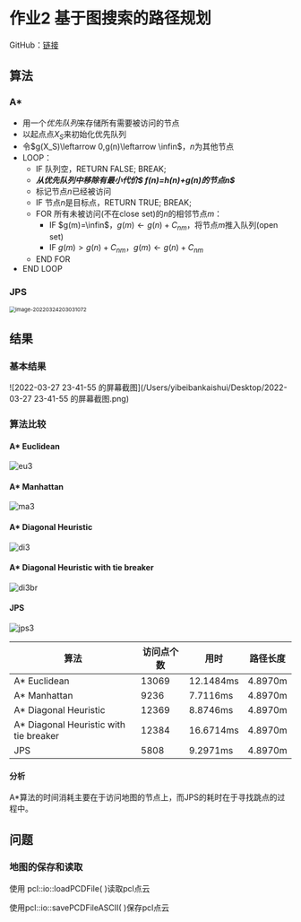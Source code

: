 # 作业2  基于图搜索的路径规划

GitHub：[链接](https://github.com/Yibeibankaishui/Motion-Planning-Learning)

## 算法

### A*



* 用一个*优先队列*来存储所有需要被访问的节点
* 以起点点$X_S$来初始化优先队列
* 令$g(X_S)\leftarrow 0,g(n)\leftarrow \infin$，$n$为其他节点
* LOOP：
  * IF 队列空，RETURN FALSE; BREAK;
  * ***从优先队列中移除有最小代价$ f(n)=h(n)+g(n)$的节点$n$***
  * 标记节点$n$已经被访问
  * IF 节点$n$是目标点，RETURN TRUE; BREAK;
  * FOR 所有未被访问(不在close set)的$n$的相邻节点$m$：
    * IF $g(m)=\infin$，$g(m)\leftarrow g(n)+C_{nm}$，将节点$m$推入队列(open set)
    * IF $g(m)>g(n)+C_{nm}$，$g(m)\leftarrow g(n)+C_{nm}$
  * END FOR
* END LOOP

### JPS

<img src="/Users/yibeibankaishui/Library/Application Support/typora-user-images/image-20220324203031072.png" alt="image-20220324203031072" style="zoom: 67%;" />

## 结果

### 基本结果

![2022-03-27 23-41-55 的屏幕截图](/Users/yibeibankaishui/Desktop/2022-03-27 23-41-55 的屏幕截图.png)

### 算法比较

#### A* Euclidean

![eu3](/Users/yibeibankaishui/Desktop/Motion-Planning-Learning/eu3.png)

#### A* Manhattan

![ma3](/Users/yibeibankaishui/Desktop/Motion-Planning-Learning/ma3.png)

#### A* Diagonal Heuristic

![di3](/Users/yibeibankaishui/Desktop/Motion-Planning-Learning/di3.png)

#### A* Diagonal Heuristic with tie breaker

![di3br](/Users/yibeibankaishui/Desktop/Motion-Planning-Learning/di3br.png)

#### JPS

![jps3](/Users/yibeibankaishui/Desktop/Motion-Planning-Learning/jps3.png)

| 算法                                   | 访问点个数 | 用时      | 路径长度 |
| -------------------------------------- | ---------- | --------- | -------- |
| A* Euclidean                           | 13069      | 12.1484ms | 4.8970m  |
| A* Manhattan                           | 9236       | 7.7116ms  | 4.8970m  |
| A* Diagonal Heuristic                  | 12369      | 8.8746ms  | 4.8970m  |
| A* Diagonal Heuristic with tie breaker | 12384      | 16.6714ms | 4.8970m  |
| JPS                                    | 5808       | 9.2971ms  | 4.8970m  |

#### 分析

A*算法的时间消耗主要在于访问地图的节点上，而JPS的耗时在于寻找跳点的过程中。

## 问题

### 地图的保存和读取

使用 pcl::io::loadPCDFile(  )读取pcl点云

使用pcl::io::savePCDFileASCII(   )保存pcl点云

